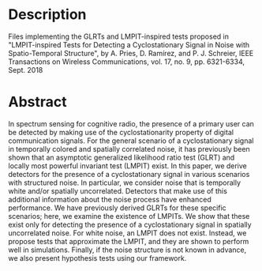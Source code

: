 # Description

Files implementing the GLRTs and LMPIT-inspired tests proposed in "LMPIT-inspired Tests for Detecting a Cyclostationary Signal in Noise with Spatio-Temporal Structure", by A. Pries, D. Ramírez, and P. J. Schreier, IEEE Transactions on Wireless Communications, vol. 17, no. 9, pp. 6321-6334, Sept. 2018

# Abstract
In spectrum sensing for cognitive radio, the presence of a primary user can be detected by making use of the cyclostationarity property of digital communication signals. For the general scenario of a cyclostationary signal in temporally colored and spatially correlated noise, it has previously been shown that an asymptotic generalized likelihood ratio test (GLRT) and locally most powerful invariant test (LMPIT) exist. In this paper, we derive detectors for the presence of a cyclostationary signal in various scenarios with structured noise. In particular, we consider noise that is temporally white and/or spatially uncorrelated. Detectors that make use of this additional information about the noise process have enhanced performance. We have previously derived GLRTs for these specific scenarios; here, we examine the existence of LMPITs. We show that these exist only for detecting the presence of a cyclostationary signal in spatially uncorrelated noise. For white noise, an LMPIT does not exist. Instead, we propose tests that approximate the LMPIT, and they are shown to perform well in simulations. Finally, if the noise structure is not known in advance, we also present hypothesis tests using our framework.
